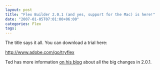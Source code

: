 ```yaml
---
layout: post
title: "Flex Builder 2.0.1 (and yes, support for the Mac) is here!"
date: "2007-01-05T07:01:00+06:00"
categories: Flex 
tags: 
---
```


The title says it all. You can download a trial here:

<a href="http://www.adobe.com/go/tryflex">http://www.adobe.com/go/tryflex</a>

Ted has more information <a href="http://www.onflex.org/ted/">on his blog</a> about all the big changes in 2.0.1.

<script src="http://www.flex.org/badge/badge.js"></script>